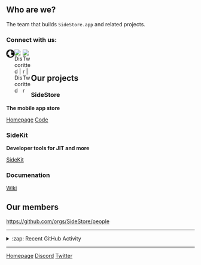 <!-- 
Docs: How to use GitHub README and actions to auto-generate embedded content.
https://github.com/anuraghazra/github-readme-stats
https://www.youtube.com/watch?v=n6d4KHSKqGk
https://github.com/rahuldkjain/github-profile-readme-generator
 -->

## Who are we?

The team that builds `SideStore.app` and related projects.

### Connect with us:

<!--
[![Website](https://img.shields.io/website?label=sidestore.io&style=for-the-badge&url=https://sidestore.io)](https://sidestore.io)
[![Twitter Follow](https://img.shields.io/twitter/follow/sidestore_io?color=1DA1F2&logo=twitter&style=for-the-badge)](https://twitter.com/intent/follow?original_referer=https%3A%2F%2Fgithub.com%2Fsidestore&screen_name=sidestore)
[![GitHub Followers](https://img.shields.io/github/followers/sidestore?style=for-the-badge)]()
[![GitHub Sponsors](https://img.shields.io/github/sponsors/sidestore?style=for-the-badge
)]() 
-->

[<img align="left" alt="sidestore.io" width="22px" src="https://raw.githubusercontent.com/iconic/open-iconic/master/svg/globe.svg" />][website]
[<img align="left" alt="Discord | Discord" width="22px" src="https://cdn.jsdelivr.net/npm/simple-icons@v3/icons/discord.svg" />][discord]
[<img align="left" alt="Twitter | Twitter" width="22px" src="https://cdn.jsdelivr.net/npm/simple-icons@v3/icons/twitter.svg" />][twitter]

<br />
<br />

## Our projects

### SideStore

__The mobile app store__

[Homepage][website]
[Code][git.sidestore]

### SideKit

__Developer tools for JIT and more__

[SideKit][git.sidekit]

### Documenation

[Wiki][wiki]

## Our members

https://github.com/orgs/SideStore/people

---

<details>
  <summary>:zap: Recent GitHub Activity</summary>

<!--START_SECTION:activity-->
1. 🗣 Commented on [#397](https://github.com/SideStore/SideStore/issues/397) in [SideStore/SideStore](https://github.com/SideStore/SideStore)
2. ❗️ Opened issue [#405](https://github.com/SideStore/SideStore/issues/405) in [SideStore/SideStore](https://github.com/SideStore/SideStore)
3. ❗️ Closed issue [#404](https://github.com/SideStore/SideStore/issues/404) in [SideStore/SideStore](https://github.com/SideStore/SideStore)
4. 🗣 Commented on [#404](https://github.com/SideStore/SideStore/issues/404) in [SideStore/SideStore](https://github.com/SideStore/SideStore)
5. ❗️ Opened issue [#404](https://github.com/SideStore/SideStore/issues/404) in [SideStore/SideStore](https://github.com/SideStore/SideStore)
6. 🗣 Commented on [#397](https://github.com/SideStore/SideStore/issues/397) in [SideStore/SideStore](https://github.com/SideStore/SideStore)
7. 🗣 Commented on [#217](https://github.com/SideStore/SideStore/issues/217) in [SideStore/SideStore](https://github.com/SideStore/SideStore)
8. 🗣 Commented on [#217](https://github.com/SideStore/SideStore/issues/217) in [SideStore/SideStore](https://github.com/SideStore/SideStore)
9. 🗣 Commented on [#217](https://github.com/SideStore/SideStore/issues/217) in [SideStore/SideStore](https://github.com/SideStore/SideStore)
10. 🗣 Commented on [#217](https://github.com/SideStore/SideStore/issues/217) in [SideStore/SideStore](https://github.com/SideStore/SideStore)
11. 🗣 Commented on [#217](https://github.com/SideStore/SideStore/issues/217) in [SideStore/SideStore](https://github.com/SideStore/SideStore)
12. 🗣 Commented on [#217](https://github.com/SideStore/SideStore/issues/217) in [SideStore/SideStore](https://github.com/SideStore/SideStore)
13. 🗣 Commented on [#403](https://github.com/SideStore/SideStore/issues/403) in [SideStore/SideStore](https://github.com/SideStore/SideStore)
14. 🗣 Commented on [#217](https://github.com/SideStore/SideStore/issues/217) in [SideStore/SideStore](https://github.com/SideStore/SideStore)
15. 🗣 Commented on [#217](https://github.com/SideStore/SideStore/issues/217) in [SideStore/SideStore](https://github.com/SideStore/SideStore)
16. ❗️ Opened issue [#403](https://github.com/SideStore/SideStore/issues/403) in [SideStore/SideStore](https://github.com/SideStore/SideStore)
17. 🗣 Commented on [#24](https://github.com/SideStore/sidestore.github.io/issues/24) in [SideStore/sidestore.github.io](https://github.com/SideStore/sidestore.github.io)
18. 🗣 Commented on [#24](https://github.com/SideStore/sidestore.github.io/issues/24) in [SideStore/sidestore.github.io](https://github.com/SideStore/sidestore.github.io)
19. ❗️ Opened issue [#24](https://github.com/SideStore/sidestore.github.io/issues/24) in [SideStore/sidestore.github.io](https://github.com/SideStore/sidestore.github.io)
20. 🗣 Commented on [#217](https://github.com/SideStore/SideStore/issues/217) in [SideStore/SideStore](https://github.com/SideStore/SideStore)
<!--END_SECTION:activity-->

</details>

---

[Homepage][patreon] [Discord][discord] [Twitter][twitter]

<!--
- [Patreon][patreon]
- [OpenCollective][opencollective]
- [YouTube][youtube]
-->

[website]: https://sidestore.io
[wiki]: https://wiki.sidestore.io
[twitter]: https://twitter.com/sidestore_io
[discord]: https://discord.gg/CacsuuzsBq
[youtube]: https://youtube.com/TODO
[patreon]: https://www.patreon.com/SideStore
[opencollective]: https://opencollective.com/TODO
[git.sidestore]: https://github.com/SideStore/SideStore/
[git.sidekit]: https://github.com/SideStore/SideKit

